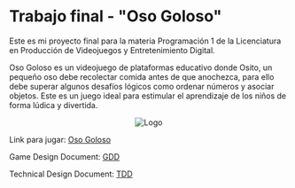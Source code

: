 # Trabajo final - "Oso Goloso"

Este es mi proyecto final para la materia Programación 1 de la Licenciatura en Producción de Videojuegos y Entretenimiento Digital.

Oso Goloso es un videojuego de plataformas educativo donde Osito, un pequeño oso debe recolectar comida antes de que anochezca, para ello debe superar algunos desafíos lógicos como ordenar números y asociar objetos. Este es un juego ideal para estimular el aprendizaje de los niños de forma lúdica y divertida.

<p align="center">
  <img src="https://github.com/LaraZicre/TP-Final/assets/128543912/6de6e01f-e65c-474c-ba08-2a725049dea2" alt="Logo">
</p>

Link para jugar: [ Oso Goloso ](https://larazicre.github.io/TP-Final/)

Game Design Document: [ GDD ](https://docs.google.com/document/d/14l_sw9taphY00dJPxvOXCD3u2XSZV5fZZCQ3XHKHxLU/edit?usp=sharing)

Technical Design Document: [ TDD ](https://docs.google.com/document/d/10MYzJK0W7FvjDPu-Sm06_sw9r4JyHxZgmf6IGG-k-Bk/edit?usp=sharing)

